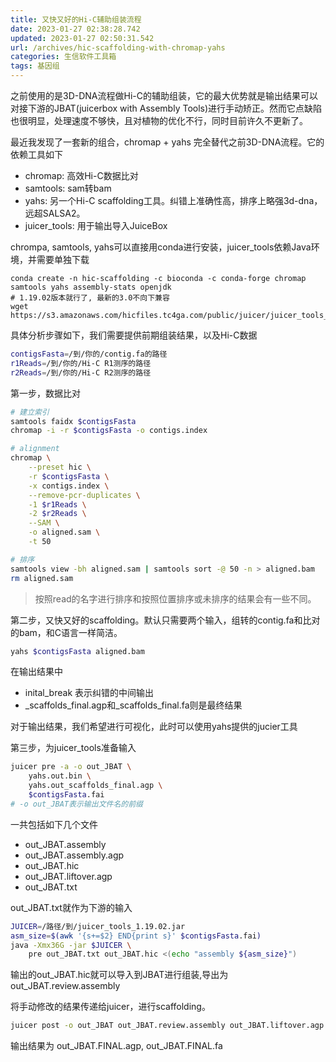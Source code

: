 ```yaml
---
title: 又快又好的Hi-C辅助组装流程
date: 2023-01-27 02:38:28.742
updated: 2023-01-27 02:50:31.542
url: /archives/hic-scaffolding-with-chromap-yahs
categories: 生信软件工具箱
tags: 基因组
---
```



之前使用的是3D-DNA流程做Hi-C的辅助组装，它的最大优势就是输出结果可以对接下游的JBAT(juicerbox with Assembly Tools)进行手动矫正。然而它点缺陷也很明显，处理速度不够快，且对植物的优化不行，同时目前许久不更新了。

最近我发现了一套新的组合，chromap + yahs 完全替代之前3D-DNA流程。它的依赖工具如下

- chromap: 高效Hi-C数据比对
- samtools: sam转bam
- yahs: 另一个Hi-C scaffolding工具。纠错上准确性高，排序上略强3d-dna，远超SALSA2。
- juicer_tools: 用于输出导入JuiceBox

chrompa, samtools, yahs可以直接用conda进行安装，juicer_tools依赖Java环境，并需要单独下载

```
conda create -n hic-scaffolding -c bioconda -c conda-forge chromap samtools yahs assembly-stats openjdk 
# 1.19.02版本就行了, 最新的3.0不向下兼容
wget https://s3.amazonaws.com/hicfiles.tc4ga.com/public/juicer/juicer_tools_1.19.02.jar
```


具体分析步骤如下，我们需要提供前期组装结果，以及Hi-C数据

```bash
contigsFasta=/到/你的/contig.fa的路径
r1Reads=/到/你的/Hi-C R1测序的路径
r2Reads=/到/你的/Hi-C R2测序的路径
```


第一步，数据比对

```Bash
# 建立索引
samtools faidx $contigsFasta
chromap -i -r $contigsFasta -o contigs.index

# alignment
chromap \
    --preset hic \
    -r $contigsFasta \
    -x contigs.index \
    --remove-pcr-duplicates \
    -1 $r1Reads \
    -2 $r2Reads \
    --SAM \
    -o aligned.sam \
    -t 50

# 排序   
samtools view -bh aligned.sam | samtools sort -@ 50 -n > aligned.bam
rm aligned.sam    
```

> 按照read的名字进行排序和按照位置排序或未排序的结果会有一些不同。

第二步，又快又好的scaffolding。默认只需要两个输入，组转的contig.fa和比对的bam，和C语言一样简洁。

```Bash
yahs $contigsFasta aligned.bam
```

在输出结果中

- inital_break 表示纠错的中间输出
- _scaffolds_final.agp和_scaffolds_final.fa则是最终结果

对于输出结果，我们希望进行可视化，此时可以使用yahs提供的jucier工具

第三步，为juicer_tools准备输入

```Bash
juicer pre -a -o out_JBAT \
    yahs.out.bin \
    yahs.out_scaffolds_final.agp \
    $contigsFasta.fai
# -o out_JBAT表示输出文件名的前缀    
```

一共包括如下几个文件

- out_JBAT.assembly
- out_JBAT.assembly.agp
- out_JBAT.hic
- out_JBAT.liftover.agp
- out_JBAT.txt

out_JBAT.txt就作为下游的输入

```Bash
JUICER=/路径/到/juicer_tools_1.19.02.jar
asm_size=$(awk '{s+=$2} END{print s}' $contigsFasta.fai)
java -Xmx36G -jar $JUICER \
    pre out_JBAT.txt out_JBAT.hic <(echo "assembly ${asm_size}")
```

输出的out_JBAT.hic就可以导入到JBAT进行组装,导出为out_JBAT.review.assembly 

将手动修改的结果传递给juicer，进行scaffolding。

```Bash
juicer post -o out_JBAT out_JBAT.review.assembly out_JBAT.liftover.agp contigs.fa
```

输出结果为 out_JBAT.FINAL.agp, out_JBAT.FINAL.fa
